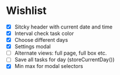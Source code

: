 # Wishlist 

- [X] Sitcky header with current date and time
- [X] Interval check task color
- [X] Choose different days
- [X] Settings modal
- [ ] Alternate views: full page, full box etc.
- [ ] Save all tasks for day (storeCurrentDay())
- [X] Min max for modal selectors
